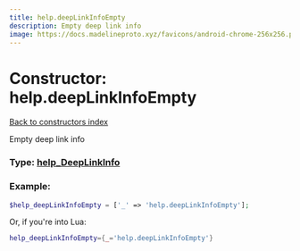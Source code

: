 ```yaml
---
title: help.deepLinkInfoEmpty
description: Empty deep link info
image: https://docs.madelineproto.xyz/favicons/android-chrome-256x256.png
---
```

# Constructor: help.deepLinkInfoEmpty  
[Back to constructors index](index.md)



Empty deep link info




### Type: [help\_DeepLinkInfo](../types/help_DeepLinkInfo.md)


### Example:

```php
$help_deepLinkInfoEmpty = ['_' => 'help.deepLinkInfoEmpty'];
```  


Or, if you're into Lua:

```lua
help_deepLinkInfoEmpty={_='help.deepLinkInfoEmpty'}

```


